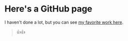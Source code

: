 # Here's a GitHub page

I haven't done a lot, but you can see [my favorite work here](https://www.youtube.com/watch?v=dQw4w9WgXcQ).

> 👍👍


